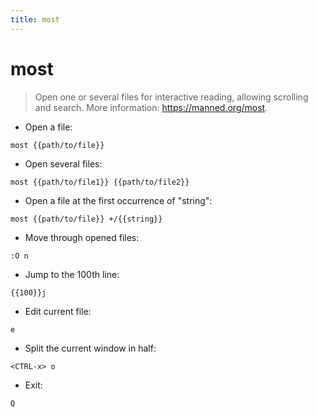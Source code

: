 ```yaml
---
title: most
---
```

# most

> Open one or several files for interactive reading, allowing scrolling and search.
> More information: <https://manned.org/most>.

- Open a file:

`most {{path/to/file}}`

- Open several files:

`most {{path/to/file1}} {{path/to/file2}}`

- Open a file at the first occurrence of "string":

`most {{path/to/file}} +/{{string}}`

- Move through opened files:

`:O n`

- Jump to the 100th line:

`{{100}}j`

- Edit current file:

`e`

- Split the current window in half:

`<CTRL-x> o`

- Exit:

`Q`
